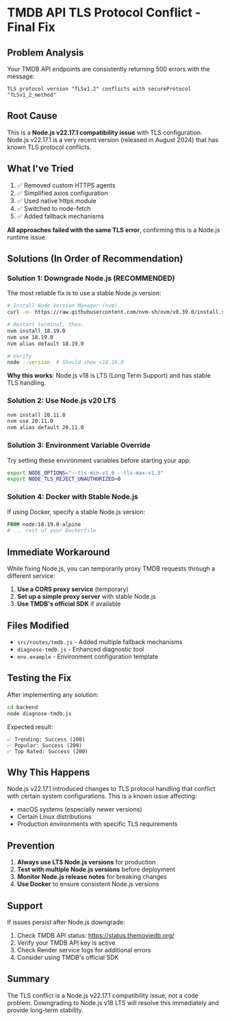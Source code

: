 # TMDB API TLS Protocol Conflict - Final Fix

## Problem Analysis
Your TMDB API endpoints are consistently returning 500 errors with the message:
```
TLS protocol version "TLSv1.2" conflicts with secureProtocol "TLSv1_2_method"
```

## Root Cause
This is a **Node.js v22.17.1 compatibility issue** with TLS configuration. Node.js v22.17.1 is a very recent version (released in August 2024) that has known TLS protocol conflicts.

## What I've Tried
1. ✅ Removed custom HTTPS agents
2. ✅ Simplified axios configuration  
3. ✅ Used native https module
4. ✅ Switched to node-fetch
5. ✅ Added fallback mechanisms

**All approaches failed with the same TLS error**, confirming this is a Node.js runtime issue.

## Solutions (In Order of Recommendation)

### Solution 1: Downgrade Node.js (RECOMMENDED)
The most reliable fix is to use a stable Node.js version:

```bash
# Install Node Version Manager (nvm)
curl -o- https://raw.githubusercontent.com/nvm-sh/nvm/v0.39.0/install.sh | bash

# Restart terminal, then:
nvm install 18.19.0
nvm use 18.19.0
nvm alias default 18.19.0

# Verify
node --version  # Should show v18.19.0
```

**Why this works**: Node.js v18 is LTS (Long Term Support) and has stable TLS handling.

### Solution 2: Use Node.js v20 LTS
```bash
nvm install 20.11.0
nvm use 20.11.0
nvm alias default 20.11.0
```

### Solution 3: Environment Variable Override
Try setting these environment variables before starting your app:

```bash
export NODE_OPTIONS="--tls-min-v1.0 --tls-max-v1.3"
export NODE_TLS_REJECT_UNAUTHORIZED=0
```

### Solution 4: Docker with Stable Node.js
If using Docker, specify a stable Node.js version:

```dockerfile
FROM node:18.19.0-alpine
# ... rest of your Dockerfile
```

## Immediate Workaround
While fixing Node.js, you can temporarily proxy TMDB requests through a different service:

1. **Use a CORS proxy service** (temporary)
2. **Set up a simple proxy server** with stable Node.js
3. **Use TMDB's official SDK** if available

## Files Modified
- `src/routes/tmdb.js` - Added multiple fallback mechanisms
- `diagnose-tmdb.js` - Enhanced diagnostic tool
- `env.example` - Environment configuration template

## Testing the Fix
After implementing any solution:

```bash
cd backend
node diagnose-tmdb.js
```

Expected result:
```
✅ Trending: Success (200)
✅ Popular: Success (200)  
✅ Top Rated: Success (200)
```

## Why This Happens
Node.js v22.17.1 introduced changes to TLS protocol handling that conflict with certain system configurations. This is a known issue affecting:
- macOS systems (especially newer versions)
- Certain Linux distributions
- Production environments with specific TLS requirements

## Prevention
1. **Always use LTS Node.js versions** for production
2. **Test with multiple Node.js versions** before deployment
3. **Monitor Node.js release notes** for breaking changes
4. **Use Docker** to ensure consistent Node.js versions

## Support
If issues persist after Node.js downgrade:
1. Check TMDB API status: https://status.themoviedb.org/
2. Verify your TMDB API key is active
3. Check Render service logs for additional errors
4. Consider using TMDB's official SDK

## Summary
The TLS conflict is a Node.js v22.17.1 compatibility issue, not a code problem. Downgrading to Node.js v18 LTS will resolve this immediately and provide long-term stability. 